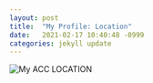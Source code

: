 ```yaml
---
layout: post
title:  "My Profile: Location"
date:   2021-02-17 10:40:48 -0999
categories: jekyll update
---
```

<img src="{{ '/assets/img/MyProfile.png' | append: site.github.build_revision | relative_url   }}" alt="My ACC LOCATION" >